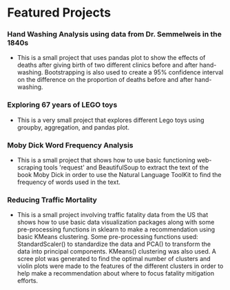 # Featured Projects  
  
### Hand Washing Analysis using data from Dr. Semmelweis in the 1840s  
  - This is a small project that uses pandas plot to show the effects of deaths after giving birth of two different clinics before and after hand-washing. Bootstrapping is also used to create a 95% confidence interval on the difference on the proportion of deaths before and after hand-washing.  
  
### Exploring 67 years of LEGO toys    
  - This is a very small project that explores different Lego toys using groupby, aggregation, and pandas plot.  
  
### Moby Dick Word Frequency Analysis  
  - This is a small project that shows how to use basic functioning web-scraping tools 'request' and BeautifulSoup to extract the text of the book Moby Dick in order to use the Natural Language ToolKit to find the frequency of words used in the text.  
  
### Reducing Traffic Mortality  
  - This is a small project involving traffic fatality data from the US that shows how to use basic data visualization packages along with some pre-processing functions in sklearn to make a recommendation using basic KMeans clustering. Some pre-processing functions used: StandardScaler() to standardize the data and PCA() to transform the data into principal components. KMeans() clustering was also used. A scree plot was generated to find the optimal number of clusters and violin plots were made to the features of the different clusters in order to help make a recommendation about where to focus fatality mitigation efforts.
